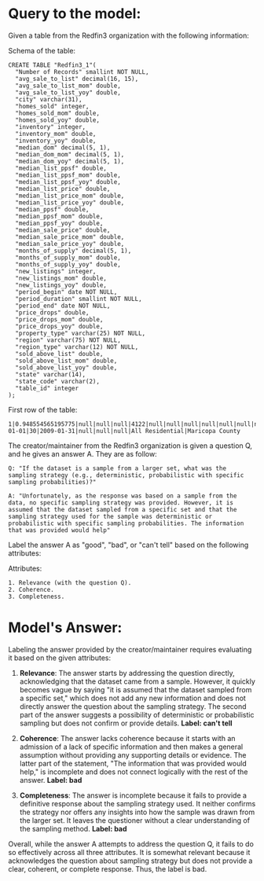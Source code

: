 # Query to the model:
Given a table from the Redfin3 organization with the following information:

Schema of the table:
```
CREATE TABLE "Redfin3_1"(
  "Number of Records" smallint NOT NULL,
  "avg_sale_to_list" decimal(16, 15),
  "avg_sale_to_list_mom" double,
  "avg_sale_to_list_yoy" double,
  "city" varchar(31),
  "homes_sold" integer,
  "homes_sold_mom" double,
  "homes_sold_yoy" double,
  "inventory" integer,
  "inventory_mom" double,
  "inventory_yoy" double,
  "median_dom" decimal(5, 1),
  "median_dom_mom" decimal(5, 1),
  "median_dom_yoy" decimal(5, 1),
  "median_list_ppsf" double,
  "median_list_ppsf_mom" double,
  "median_list_ppsf_yoy" double,
  "median_list_price" double,
  "median_list_price_mom" double,
  "median_list_price_yoy" double,
  "median_ppsf" double,
  "median_ppsf_mom" double,
  "median_ppsf_yoy" double,
  "median_sale_price" double,
  "median_sale_price_mom" double,
  "median_sale_price_yoy" double,
  "months_of_supply" decimal(5, 1),
  "months_of_supply_mom" double,
  "months_of_supply_yoy" double,
  "new_listings" integer,
  "new_listings_mom" double,
  "new_listings_yoy" double,
  "period_begin" date NOT NULL,
  "period_duration" smallint NOT NULL,
  "period_end" date NOT NULL,
  "price_drops" double,
  "price_drops_mom" double,
  "price_drops_yoy" double,
  "property_type" varchar(25) NOT NULL,
  "region" varchar(75) NOT NULL,
  "region_type" varchar(12) NOT NULL,
  "sold_above_list" double,
  "sold_above_list_mom" double,
  "sold_above_list_yoy" double,
  "state" varchar(14),
  "state_code" varchar(2),
  "table_id" integer
);
```

First row of the table:
```
1|0.948554565195775|null|null|null|4122|null|null|null|null|null|null|null|null|94.536444267756|null|null|1.68e+05|null|null|76.8558951965066|null|null|137676.5|null|null|2|null|null|9115|null|null|2009-01-01|30|2009-01-31|null|null|null|All Residential|Maricopa County
```

The creator/maintainer from the Redfin3 organization is given a question Q, and he gives an answer A. They are as follow:

```
Q: "If the dataset is a sample from a larger set, what was the sampling strategy (e.g., deterministic, probabilistic with specific sampling probabilities)?"

A: "Unfortunately, as the response was based on a sample from the data, no specific sampling strategy was provided. However, it is assumed that the dataset sampled from a specific set and that the sampling strategy used for the sample was deterministic or probabilistic with specific sampling probabilities. The information that was provided would help"
```

Label the answer A as "good", "bad", or "can't tell" based on the following attributes:

Attributes:
```
1. Relevance (with the question Q).
2. Coherence.
3. Completeness.
```

# Model's Answer:

Labeling the answer provided by the creator/maintainer requires evaluating it based on the given attributes:

1. **Relevance**: The answer starts by addressing the question directly, acknowledging that the dataset came from a sample. However, it quickly becomes vague by saying "it is assumed that the dataset sampled from a specific set," which does not add any new information and does not directly answer the question about the sampling strategy. The second part of the answer suggests a possibility of deterministic or probabilistic sampling but does not confirm or provide details. **Label: can't tell**

2. **Coherence**: The answer lacks coherence because it starts with an admission of a lack of specific information and then makes a general assumption without providing any supporting details or evidence. The latter part of the statement, "The information that was provided would help," is incomplete and does not connect logically with the rest of the answer. **Label: bad**

3. **Completeness**: The answer is incomplete because it fails to provide a definitive response about the sampling strategy used. It neither confirms the strategy nor offers any insights into how the sample was drawn from the larger set. It leaves the questioner without a clear understanding of the sampling method. **Label: bad**

Overall, while the answer A attempts to address the question Q, it fails to do so effectively across all three attributes. It is somewhat relevant because it acknowledges the question about sampling strategy but does not provide a clear, coherent, or complete response. Thus, the label is bad.
